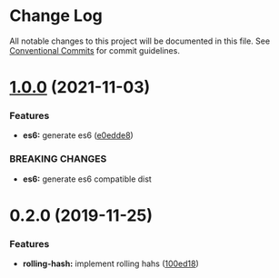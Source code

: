 # Change Log

All notable changes to this project will be documented in this file.
See [Conventional Commits](https://conventionalcommits.org) for commit guidelines.

# [1.0.0](https://github.com/utlime/structures/tree/master/packages/rolling-hash/compare/@utlime/rolling-hash@0.2.0...@utlime/rolling-hash@1.0.0) (2021-11-03)


### Features

* **es6:** generate es6 ([e0edde8](https://github.com/utlime/structures/tree/master/packages/rolling-hash/commit/e0edde81649d5dc1e834db014b694343b2983d39))


### BREAKING CHANGES

* **es6:** generate es6 compatible dist





# 0.2.0 (2019-11-25)


### Features

* **rolling-hash:** implement rolling hahs ([100ed18](https://github.com/utlime/structures/tree/master/packages/rolling-hash/commit/100ed18a06f175fb1148640b937971bee1458a5f))

